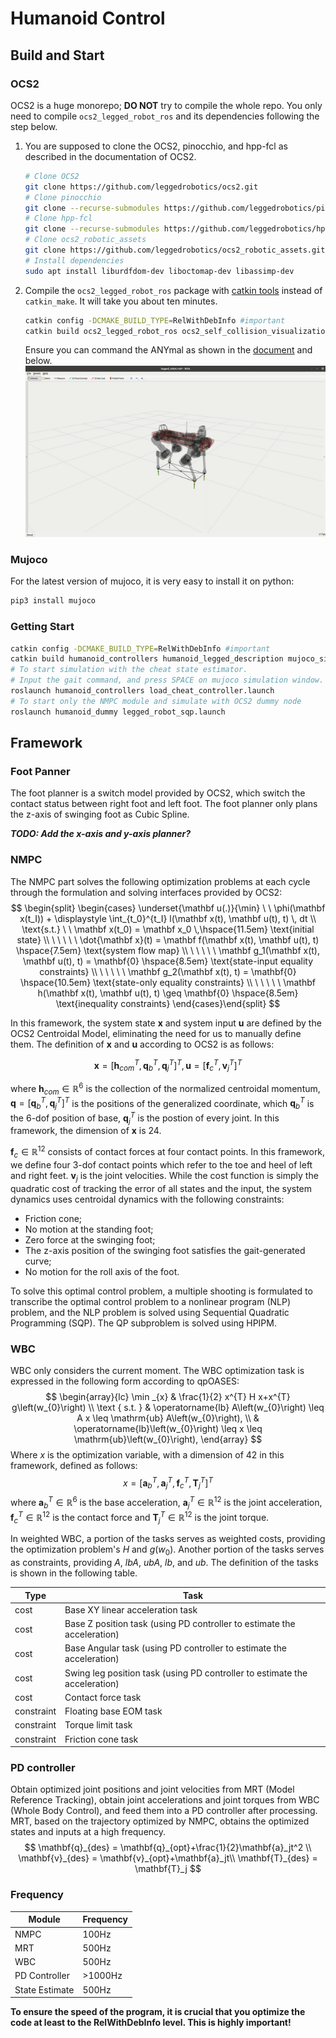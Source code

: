 # Humanoid Control

## Build and Start

### OCS2

OCS2 is a huge monorepo; **DO NOT** try to compile the whole repo. You only need to compile `ocs2_legged_robot_ros` and
its dependencies following the step below.

1. You are supposed to clone the OCS2, pinocchio, and hpp-fcl as described in the documentation of OCS2.
   ```bash
   # Clone OCS2
   git clone https://github.com/leggedrobotics/ocs2.git
   # Clone pinocchio
   git clone --recurse-submodules https://github.com/leggedrobotics/pinocchio.git
   # Clone hpp-fcl
   git clone --recurse-submodules https://github.com/leggedrobotics/hpp-fcl.git
   # Clone ocs2_robotic_assets
   git clone https://github.com/leggedrobotics/ocs2_robotic_assets.git
   # Install dependencies
   sudo apt install liburdfdom-dev liboctomap-dev libassimp-dev
   ```
2. Compile the `ocs2_legged_robot_ros` package with [catkin tools](https://catkin-tools.readthedocs.io/en/latest/)
   instead of `catkin_make`. It will take you about ten minutes.
   
   ```bash
   catkin config -DCMAKE_BUILD_TYPE=RelWithDebInfo #important
   catkin build ocs2_legged_robot_ros ocs2_self_collision_visualization
   ```
   Ensure you can command the ANYmal as shown in
   the [document](https://leggedrobotics.github.io/ocs2/robotic_examples.html#legged-robot) and below.
   ![](./README.assets/legged_robot.gif)

### Mujoco

For the latest version of mujoco, it is very easy to install it on python:

```bash
pip3 install mujoco
```

### Getting Start

```bash
catkin config -DCMAKE_BUILD_TYPE=RelWithDebInfo #important
catkin build humanoid_controllers humanoid_legged_description mujoco_sim
# To start simulation with the cheat state estimator.
# Input the gait command, and press SPACE on mujoco simulation window. 
roslaunch humanoid_controllers load_cheat_controller.launch
# To start only the NMPC module and simulate with OCS2 dummy node
roslaunch humanoid_dummy legged_robot_sqp.launch
```

## Framework

### Foot Panner

The foot planner is a switch model provided by OCS2, which switch the contact status between right foot and left foot. The foot planner only plans the z-axis of swinging foot as Cubic Spline. 

***TODO: Add the x-axis and y-axis planner?***

### NMPC

The NMPC part solves the following optimization problems at each cycle through the formulation and solving interfaces
provided by OCS2:
$$
\begin{split}
\begin{cases}
\underset{\mathbf u(.)}{\min} \ \ \phi(\mathbf x(t_I)) + \displaystyle \int_{t_0}^{t_I} l(\mathbf x(t), \mathbf u(t),
t) \, dt \\
\text{s.t.} \ \ \mathbf x(t_0) = \mathbf x_0 \,\hspace{11.5em} \text{initial state} \\
\ \ \ \ \ \dot{\mathbf x}(t) = \mathbf f(\mathbf x(t), \mathbf u(t), t) \hspace{7.5em} \text{system flow map} \\
\ \ \ \ \ \mathbf g_1(\mathbf x(t), \mathbf u(t), t) = \mathbf{0} \hspace{8.5em} \text{state-input equality
constraints} \\
\ \ \ \ \ \mathbf g_2(\mathbf x(t), t) = \mathbf{0} \hspace{10.5em} \text{state-only equality constraints} \\
\ \ \ \ \ \mathbf h(\mathbf x(t), \mathbf u(t), t) \geq \mathbf{0} \hspace{8.5em} \text{inequality constraints}
\end{cases}\end{split}
$$

In this framework, the system state $\mathbf{x}$ and system input $\mathbf{u}$ are defined by  the OCS2 Centroidal Model, eliminating the need for us to manually define them. The definition of $\mathbf{x}$  and $\mathbf{u}$ according to OCS2 is as follows:

$$
\begin{equation} \mathbf{x}= [\mathbf{h}_{com}^T, \mathbf{q}_b^T, \mathbf{q}_j^T]^T,
\mathbf{u} = [\mathbf{f}_c^T, \mathbf{v}_j^T]^T \end{equation}
$$

where $\mathbf{h}_{com} \in \mathbb{R}^6$ is the collection of the normalized centroidal momentum, $\mathbf{q}=[\mathbf{q}_b^T, \mathbf{q}_j^T]^T$ is the positions of the generalized coordinate, which $\mathbf{q}_b^T$ is the 6-dof position of base, $\mathbf{q}_j^T$ is the postion of every joint. In this framework, the dimension of $\mathbf{x}$ is 24.

$\mathbf{f}_c \in \mathbb{R}^{12}$ consists of contact forces at four contact points. In this framework, we define four 3-dof contact points which refer to the toe and heel of left and right feet.  $\mathbf{v}_j$ is the joint velocities.
While the cost function is simply the quadratic cost of tracking the error of all states and the input, the system
dynamics uses centroidal dynamics with the following constraints:

- Friction cone;
- No motion at the standing foot;
- Zero force at the swinging foot;
- The z-axis position of the swinging foot satisfies the gait-generated curve;
- No motion for the roll axis of the foot.

To solve this optimal control problem, a multiple shooting is formulated to transcribe the optimal control problem to a
nonlinear program (NLP) problem, and the NLP problem is solved using Sequential Quadratic Programming (SQP). The QP
subproblem is solved using HPIPM.

### WBC

WBC only considers the current moment. The WBC optimization task is expressed in the following form according to qpOASES:
$$
\begin{array}{lc}
\min _{x} & \frac{1}{2} x^{T} H x+x^{T} g\left(w_{0}\right) \\
\text { s.t. } & \operatorname{lb} A\left(w_{0}\right) \leq A x \leq \mathrm{ub} A\left(w_{0}\right), \\
& \operatorname{lb}\left(w_{0}\right) \leq x \leq \mathrm{ub}\left(w_{0}\right),
\end{array}
$$
Where $x$ is the optimization variable, with a dimension of 42 in this framework, defined as follows:
$$
\begin{equation} x= [\mathbf{a}_{b}^T, \mathbf{a}_j^T, \mathbf{f}_c^T, \mathbf{T}_j^T]^T\end{equation}
$$
where $\mathbf{a}_{b}^T \in \mathbb{R}^6$ is the base acceleration, $\mathbf{a}_j^T \in \mathbb{R}^{12}$ is the joint acceleration, $\mathbf{f}_c^T \in \mathbb{R}^{12}$ is the contact force and $\mathbf{T}_j^T \in \mathbb{R}^{12}$ is the joint torque. 

In weighted WBC, a portion of the tasks serves as weighted costs,  providing the optimization problem's $H$ and $g(w_0)$. Another portion  of the tasks serves as constraints, providing $A$, $lbA$, $ubA$, $lb$,  and $ub$. The definition of the tasks is shown in the following table.

| Type       | Task                                                         |
| ---------- | ------------------------------------------------------------ |
| cost       | Base XY linear acceleration task                             |
| cost       | Base Z position task (using PD controller to estimate the acceleration) |
| cost       | Base Angular task (using PD controller to estimate the acceleration) |
| cost       | Swing leg position task (using PD controller to estimate the acceleration) |
| cost       | Contact force task                                           |
| constraint | Floating base EOM task                                       |
| constraint | Torque limit task                                            |
| constraint | Friction cone task                                           |

### PD controller

Obtain optimized joint positions and joint velocities from MRT (Model  Reference Tracking), obtain joint accelerations and joint torques from  WBC (Whole Body Control), and feed them into a PD controller after  processing. MRT, based on the trajectory optimized by NMPC, obtains the optimized states and inputs at a high frequency.
$$
\mathbf{q}_{des} = \mathbf{q}_{opt}+\frac{1}{2}\mathbf{a}_jt^2 \\
\mathbf{v}_{des} = \mathbf{v}_{opt}+\mathbf{a}_jt\\
\mathbf{T}_{des} = \mathbf{T}_j
$$

### Frequency

| Module         | Frequency |
| -------------- | --------- |
| NMPC           | 100Hz     |
| MRT            | 500Hz     |
| WBC            | 500Hz     |
| PD Controller  | >1000Hz   |
| State Estimate | 500Hz     |

**To ensure the speed of the program, it is crucial that you optimize the code at least to the RelWithDebInfo level. This is highly important!**

